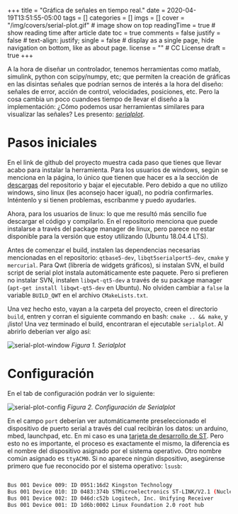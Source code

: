 +++
title = "Gráfica de señales en tiempo real."
date = 2020-04-19T13:51:55-05:00
tags = []
categories = []
imgs = []
cover = "/img/covers/serial-plot.gif"  # image show on top
readingTime = true  # show reading time after article date
toc = true
comments = false
justify = false  # text-align: justify;
single = false  # display as a single page, hide navigation on bottom, like as about page.
license = ""  # CC License
draft = true
+++

A la hora de diseñar un controlador, tenemos herramientas como matlab, simulink, python con scipy/numpy, etc; que permiten la creación de gráficas en las disintas señales que podrían sernos de interés a la hora del diseño: señales de error, acción de control, velocidades, posiciones, etc. Pero la cosa cambia un poco cuandoes tiempo de llevar el diseño a la implementación: ¿Cómo podemos usar herramientas similares para visualizar las señales? Les presento: [*serialplot*](https://github.com/hyOzd/serialplot).

# Pasos iniciales
En el link de github del proyecto muestra cada paso que tienes que llevar acabo para instalar la herramienta. Para los usuarios de windows, según se menciona en la página, lo único que tienen que hacer es a la sección de [descargas](https://bitbucket.org/hyOzd/serialplot/downloads/) del repositorio y bajar el ejecutable. Pero debido a que no utilizo windows, sino linux (les aconsejo hacer igual), no podría confirmarles. Inténtenlo y si tienen problemas, escríbanme y puedo ayudarles.

Ahora, para los usuarios de linux: lo que me resultó más sencillo fue descargar el código y compilarlo. En el repositorio menciona que puede instalarse a través del package manager de linux, pero parece no estar disponible para la versión que estoy utilizando (Ubuntu 18.04.4 LTS).

Antes de comenzar el build, instalen las dependencias necesarias mencionadas en el repositorio: `qtbase5-dev`, `libqt5serialport5-dev`, `cmake` y `mercurial`. Para Qwt (librería de widgets gráficos), si instalan SVN, el build script de serial plot instala automáticamente este paquete. Pero si prefieren no instalar SVN, instalen `libqwt-qt5-dev` a través de su package manager (`apt-get install libqwt-qt5-dev` en Ubuntu). No olviden cambiar a `false` la variable `BUILD_QWT` en el archivo `CMakeLists.txt`.

Una vez hecho esto, vayan a la carpeta del proyecto, creen el directorio `build`, entren y corran el siguiente commando en bash: `cmake .. && make`, y ¡listo! Una vez terminado el build, encontraran el ejecutable `serialplot`. Al abrirlo deberían ver algo así:

![serial-plot-window](/img/posts/serial-plot-window.jpg)
*Figura 1. Serialplot*

# Configuración

En el tab de configuración podrán ver lo siguiente:

![serial-plot-config](/img/posts/serial-plot-config.jpg)
*Figura 2. Configuración de Serialplot*

En el campo `port` deberían ver automáticamente preseleccionado el dispositivo de puerto serial a través del cual recibirán los datos: un arduino, mbed, launchpad, etc. En mi caso es una [tarjeta de desarrollo de ST](https://www.st.com/en/evaluation-tools/nucleo-f302r8.html). Pero esto no es importante, el proceso es exactamente el mismo, la diferencia es el nombre del dispositivo asignado por el sistema operativo. Otro nombre común asignado es `ttyACM0`. Si no aparece ningún dispositivo, asegúrense primero que fue reconocido por el sistema operativo: `lsusb`:

``` bash

Bus 001 Device 009: ID 0951:16d2 Kingston Technology 
Bus 001 Device 010: ID 0483:374b STMicroelectronics ST-LINK/V2.1 (Nucleo-F103RB)
Bus 001 Device 002: ID 046d:c52b Logitech, Inc. Unifying Receiver
Bus 001 Device 001: ID 1d6b:0002 Linux Foundation 2.0 root hub

```
